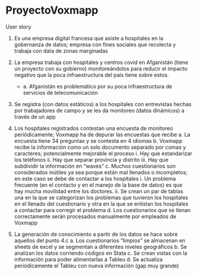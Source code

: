 # ProyectoVoxmapp

User story

1. Es una empresa digital francesa que asiste a hospitales en la gobernanza de datos;
   empresa con fines sociales que recolecta y trabaja con data de zonas marginadas
   
2. La empresa trabaja con hospitales y centros covid en Afganistán (tiene un proyecto
   con su gobierno) monitoreándolos para reducir el impacto negativo que la poca
   infraestructura del país tiene sobre estos.
   -  a. Afganistán es problemático por su poca infraestructura de servicios de
         telecomunicación

3. Se registra (con datos estáticos) a los hospitales con entrevistas hechas por
   trabajadores de campo y se les da monitoreo (datos dinámicos) a través de un app
   
4. Los hospitales registrados contestan una encuesta de monitoreo periódicamente;
   Voxmapp ha de depurar las encuestas que recibe
      a. La encuesta tiene 34 preguntas y se contesta en 4 idiomas
      b. Voxmapp recibe la información como un solo documento separado por
         comas y caracteres; potencialmente mejorable el proceso
            i. Hay que estandarizar los teléfonos
           ii. Hay que separar provincia y distrito
          iii. Hay que subdividir la información en “waves”
      c. Muchos cuestionarios son considerados inútiles ya sea porque están mal
         llenados o incompletos; en este caso se debe de contactar a los hospitales
            i. Un problema frecuente (en el contacto y en el manejo de la base de
               datos) es que hay mucha movilidad entre los doctores.
           ii. Se crean un par de tablas una en la que se categorizan los problemas
               que tuvieron los hospitales en el llenado del cuestionario y otra en la
               que se enlistan los hospitales a contactar para corregir el problema
      d. Los cuestionarios que se llenan correctamente serán procesados
          manualmente por empleados de Voxmapp

5. La generación de conocimiento a partir de los datos se hace sobre aquellos del
punto 4.c
      a. Los cuestionarios “limpios” se almacenan en sheets de excel y se segmentan
         a diferentes niveles geográficos
      b. Se analizan los datos corriendo códigos en Stata
      c. Se crean vistas con la información para poder alimentarlas a Tableu
      d. Se actualiza periódicamente el Tableu con nueva información (gap muy
         grande)
